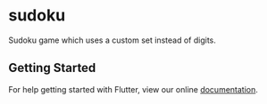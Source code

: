 # sudoku

Sudoku game which uses a custom set instead of digits.

## Getting Started

For help getting started with Flutter, view our online
[documentation](https://flutter.io/).
